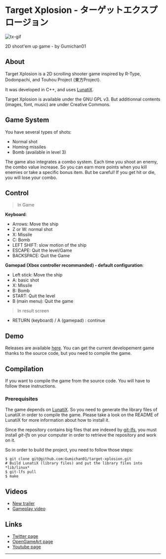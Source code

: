 # Target Xplosion - ターゲットエクスプロージョン #

![tx-gif][]


2D shoot'em up game - by Gumichan01

## About ##

Target Xplosion is a 2D scrolling shooter game inspired by R-Type, Dodonpachi, and Touhou Project (東方Project).

It was developed in C++, and uses [LunatiX][].

Target Xplosion is available under the GNU GPL v3. But additionnal contents (images, font, music) are under Creative Commons.

## Game System ##

You have several types of shots:

- Normal shot
- Homing missiles
- Bomb (available in level 3)

The game also integrates a combo system. Each time you shoot an enemy, the combo value increase. So you can earn more points when you kill enemies or take a specific bonus item. But be careful! If you get hit or die, you will lose your combo.

## Control ##

> In Game

**Keyboard**:

  - Arrows: Move the ship
  - Z or W: normal shot
  - X: Missile
  - C: Bomb
  - LEFT SHIFT: slow motion of the ship
  - ESCAPE: Quit the level/Game
  - BACKSPACE: Quit the Game

**Gamepad (Xbox controller recommanded) - default configuration**:

  - Left stick: Move the ship
  - A: basic shot
  - X: Missile
  - B: Bomb
  - START: Quit the level
  - B (main menu): Quit the game


> In result screen

  - RETURN (keyboard) / A (gamepad) : continue

## Demo ##

Releases are available [here][].
You can get the current developement game thanks to the source code, but you need to compile the game.

## Compilation ##

If you want to compile the game from the source code. You will have to follow these instructions.

### Prerequisites ###

The game depends on [LunatiX][].
So you need to generate the library files of LunatiX in order to compile the game.
Please take a look on the README of LunatiX for more information about how to install it.

Since the repository contains big files that are indexed by [git-lfs][],
you must install *git-lfs* on your computer in order to retrieve the repository
and work on it.

So in order to build the project, you need to follow those steps:

    $ git clone git@github.com:Gumichan01/target-xplosion.git
    # Build LunatiX (library files) and put the library files into *lib/linux*
    $ git-lfs pull
    $ make

## Videos ##

 * [New trailer][trailer]
 * [Gameplay video][gp]

## Links ##

 * [Twitter page][twitter]
 * [OpenGameArt page][oga]
 * [Youtube page][youtube]

---
[tx-gif]: https://github.com/Gumichan01/gumichan01.github.io/raw/master/portfolio/image/tx.gif
[LunatiX]: https://github.com/Gumichan01/lunatix
[here]: https://github.com/Gumichan01/target-xplosion/releases
[git-lfs]: https://github.com/git-lfs/git-lfs/wiki/Installation
[trailer]: https://youtu.be/ydcgwoIwklo
[gp]: https://youtu.be/_03TWilFhdU
[twitter]: https://twitter.com/Gumichan01
[oga]: https://opengameart.org/users/gumichan01
[youtube]: https://www.youtube.com/user/gumichan01
